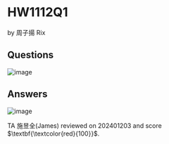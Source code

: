 # HW1112Q1

by 周子揚 Rix

## Questions 

![image](https://github.com/user-attachments/assets/07f513c1-a955-4cbd-a040-baecc5625a51)


## Answers

![image](https://github.com/user-attachments/assets/e41132f0-3f09-4157-8c80-9a01cb51e8a9)

TA 施昱全(James) reviewed on 202401203 and score $\textbf{\textcolor{red}{100}}$.
